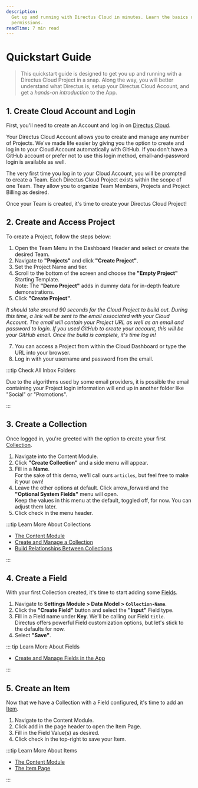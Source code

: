 ```yaml
---
description:
  Get up and running with Directus Cloud in minutes. Learn the basics of building your data model and managing
  permissions.
readTime: 7 min read
---
```


# Quickstart Guide

> This quickstart guide is designed to get you up and running with a Directus Cloud Project in a snap. Along the way,
> you will better understand what Directus is, setup your Directus Cloud Account, and get a _hands-on introduction_ to
> the App.

## 1. Create Cloud Account and Login

First, you'll need to create an Account and log in on [Directus Cloud](https://directus.cloud/login).

Your Directus Cloud Account allows you to create and manage any number of Projects. We've made life easier by giving you
the option to create and log in to your Cloud Account automatically with GitHub. If you don't have a GitHub account or
prefer not to use this login method, email-and-password login is available as well.

The very first time you log in to your Cloud Account, you will be prompted to create a Team. Each Directus Cloud Project
exists within the scope of one Team. They allow you to organize Team Members, Projects and Project Billing as desired.

Once your Team is created, it's time to create your Directus Cloud Project!

## 2. Create and Access Project

To create a Project, follow the steps below:

1. Open the Team Menu in the Dashboard Header and select or create the desired Team.
2. Navigate to **"Projects"** and click **"Create Project"**.
3. Set the Project Name and tier.
4. Scroll to the bottom of the screen and choose the **"Empty Project"** Starting Template.\
   Note: The **"Demo Project"** adds in dummy data for in-depth feature demonstrations.
5. Click **"Create Project"**.

_It should take around 90 seconds for the Cloud Project to build out. During this time, a link will be sent to the email
associated with your Cloud Account. The email will contain your Project URL as well as an email and password to login.
If you used GitHub to create your account, this will be your GitHub email. Once the build is complete, it's time log
in!_

7. You can access a Project from within the Cloud Dashboard or type the URL into your browser.
8. Log in with your username and password from the email.

:::tip Check All Inbox Folders

Due to the algorithms used by some email providers, it is possible the email containing your Project login information
will end up in another folder like "Social" or "Promotions".

:::

## 3. Create a Collection

Once logged in, you're greeted with the option to create your first
[Collection](/user-guide/overview/glossary#collections).

1. Navigate into the Content Module.
2. Click **"Create Collection"** and a side menu will appear.
3. Fill in a **Name**.\
   For the sake of this demo, we'll call ours `articles`, but feel free to make it your own!
4. Leave the other options at default. Click <span mi btn>arrow_forward</span> and the **"Optional System Fields"** menu
   will open.\
   Keep the values in this menu at the default, toggled off, for now. You can adjust them later.
5. Click <span mi btn>check</span> in the menu header.

:::tip Learn More About Collections

- [The Content Module](/user-guide/content-module/content)
- [Create and Manage a Collection](/app/data-model/collections)
- [Build Relationships Between Collections](/app/data-model/relationships)

:::

## 4. Create a Field

With your first Collection created, it's time to start adding some [Fields](/user-guide/overview/glossary#fields).

1. Navigate to **Settings Module > Data Model > `Collection-Name`**.
2. Click the **"Create Field"** button and select the **"Input"** Field type.
3. Fill in a Field name under **Key**. We'll be calling our Field `title`.\
   Directus offers powerful Field customization options, but let's stick to the defaults for now.
4. Select **"Save"**.

::: tip Learn More About Fields

- [Create and Manage Fields in the App](/app/data-model)

:::

## 5. Create an Item

Now that we have a Collection with a Field configured, it's time to add an [Item](/user-guide/overview/glossary#).

1. Navigate to the Content Module.
2. Click <span mi btn>add</span> in the page header to open the Item Page.
3. Fill in the Field Value(s) as desired.
4. Click <span mi btn>check</span> in the top-right to save your Item.

:::tip Learn More About Items

- [The Content Module](/user-guide/content-module/content)
- [The Item Page](/user-guide/content-module/content/items)

:::
